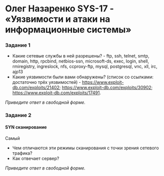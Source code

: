 # Олег Назаренко SYS-17 - «Уязвимости и атаки на информационные системы»

### Задание 1

- Какие сетевые службы в ней разрешены? - ftp, ssh, telnet, smtp, domain, http, rpcbind, netbios-ssn, microsoft-ds, exec, login, shell, rmiregistry, ingreslock, nfs, ccproxy-ftp, mysql, postgresql, vnc, xll, irc, ajp13
- Какие уязвимости были вами обнаружены? (список со ссылками: достаточно трёх уязвимостей) - https://www.exploit-db.com/exploits/21402; https://www.exploit-db.com/exploits/30902; https://www.exploit-db.com/exploits/17491.
  
*Приведите ответ в свободной форме.*  

### Задание 2

#### SYN сканирование
Самый
- Чем отличаются эти режимы сканирования с точки зрения сетевого трафика?
- Как отвечает сервер?

*Приведите ответ в свободной форме.*
